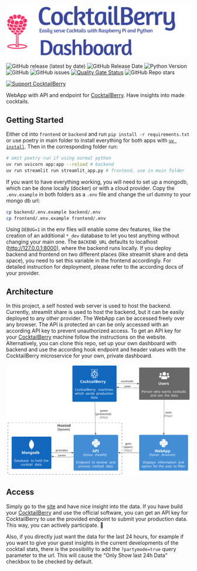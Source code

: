 <img src="docs/pictures/logo_dashboard.png" alt="CocktailBerry" width="750"/>

![GitHub release (latest by date)](https://img.shields.io/github/v/release/AndreWohnsland/CocktailBerry-WebApp)
![GitHub Release Date](https://img.shields.io/github/release-date/AndreWohnsland/CocktailBerry-WebApp)
![Python Version](https://img.shields.io/badge/python-%3E%3D%203.9-blue)
![GitHub](https://img.shields.io/github/license/AndreWohnsland/CocktailBerry-WebApp)
![GitHub issues](https://img.shields.io/github/issues-raw/AndreWohnsland/CocktailBerry-WebApp)
[![Quality Gate Status](https://sonarcloud.io/api/project_badges/measure?project=AndreWohnsland_CocktailBerry-WebApp&metric=alert_status)](https://sonarcloud.io/summary/new_code?id=AndreWohnsland_CocktailBerry-WebApp)
![GitHub Repo stars](https://img.shields.io/github/stars/AndreWohnsland/CocktailBerry-WebApp?style=social)

[![Support CocktailBerry](https://img.shields.io/badge/Support%20CocktailBerry-donate-yellow)](https://www.buymeacoffee.com/AndreWohnsland)

WebApp with API and endpoint for [CocktailBerry](https://github.com/AndreWohnsland/CocktailBerry). Have insights into made cocktails.

## Getting Started

Either cd into `frontend` or `backend` and run `pip install -r requirements.txt` or use poetry in main folder to install everything for both apps with [`uv install`](https://docs.astral.sh/uv/).
Then in the corresponding folder run:

```bash
# omit poetry run if using normal python
uv run uvicorn app:app --reload # backend
uv run streamlit run streamlit_app.py # frontend, use in main folder
```

If you want to have everything working, you will need to set up a mongodb, which can be done locally (docker) or with a cloud provider.
Copy the `.env.example` in both folders as a `.env` file and change the url dummy to your mongo db url:

```bash
cp backend/.env.example backend/.env
cp frontend/.env.example frontend/.env
```

Using `DEBUG=1` in the env files will enable some dev features, like the creation of an additional `*_dev` database to let you test anything without changing your main one.
The `BACKEND_URL` defaults to localhost (http://127.0.0.1:8000), where the backend runs locally.
If you deploy backend and frontend on two different places (like streamlit share and deta space), you need to set this variable in the frontend accordingly.
For detailed instruction for deployment, please refer to the according docs of your provider.

## Architecture

In this project, a self hosted web server is used to host the backend.
Currently, streamlit share is used to host the backend, but it can be easily deployed to any other provider.
The WebApp can be accessed freely over any browser.
The API is protected an can be only accessed with an according API key to prevent unauthorized access.
To get an API key for your [CocktailBerry](https://github.com/AndreWohnsland/CocktailBerry) machine follow the instructions on the website.
Alternatively, you can clone this repo, set up your own dashboard with backend and use the according hook endpoint and header values with the CocktailBerry microservice for your own, private dashboard.

![ProgramSchema](docs/diagrams/out/Schema.svg)

## Access

Simply go to the [site](https://stats-cocktailberry.streamlit.app/) and have nice insight into the data.
If you have build your [CocktailBerry](https://github.com/AndreWohnsland/CocktailBerry) and use the official software, you can get an API key for CocktailBerry to use the provided endpoint to submit your production data. This way, you can actively participate. 🙌

Also, if you directly just want the data for the last 24 hours, for example if you want to give your guest insights in the current developments of the cocktail stats, there is the possibility to add the `?partymode=true` query parameter to the url.
This will cause the "Only Show last 24h Data" checkbox to be checked by default.

